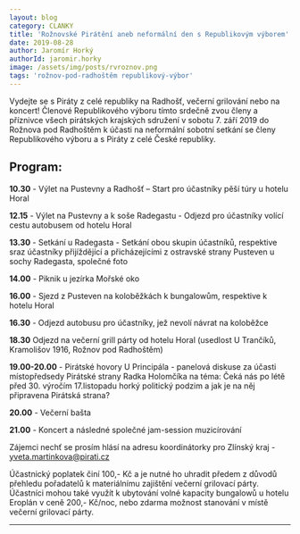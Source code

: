 ```yaml
---
layout: blog
category: CLANKY
title: 'Rožnovské Pirátění aneb neformální den s Republikovým výborem'
date: 2019-08-28
author: Jaromír Horký
authorId: jaromir.horky
image: /assets/img/posts/rvroznov.png
tags: 'rožnov-pod-radhoštěm republikový-výbor'   
---
```


Vydejte se s Piráty z celé republiky na Radhošť, večerní grilování nebo na koncert! Členové Republikového výboru tímto srdečně zvou členy a příznivce všech pirátských krajských sdružení v sobotu 7. září 2019 do Rožnova pod Radhoštěm k účasti na neformální sobotní setkání se členy Republikového výboru a s Piráty z celé České republiky.

## **Program:**
**10.30** - Výlet na Pustevny a Radhošť – Start pro účastníky pěší túry u hotelu Horal

**12.15** - Výlet na Pustevny a k soše Radegastu - Odjezd pro účastníky volící cestu autobusem od hotelu Horal

**13.30** - Setkání u Radegasta - Setkání obou skupin účastníků, respektive sraz účastníky přijíždějící a přicházejícími z ostravské strany Pusteven u sochy Radegasta, společné foto

**14.00** - Piknik u jezírka Mořské oko

**16.00** - Sjezd z Pusteven na koloběžkách k bungalowům, respektive k hotelu Horal

**16.30** - Odjezd autobusu pro účastníky, jež nevolí návrat na koloběžce

**18.30** Odjezd na večerní grill párty od hotelu Horal (usedlost U Trančíků, Kramolišov 1916, Rožnov pod Radhoštěm)

**19.00-20.00** - Pirátské hovory U Principála - panelová diskuse za účasti místopředsedy Pirátské strany Radka Holomčíka na téma: Čeká nás po létě před 30. výročím 17.listopadu horký politický podzim a jak je na něj připravena Pirátská strana?

**20.00** - Večerní bašta 

**21.00** - Koncert a následné společné jam-session muzicírování 

Zájemci nechť se prosím hlásí na adresu koordinátorky pro Zlínský kraj - yveta.martinkova@pirati.cz


Účastnický poplatek činí 100,- Kč a je nutné ho uhradit předem z důvodů přehledu pořadatelů k materiálnímu zajištění večerní grilovací párty. Účastníci mohou také využít k ubytování volné kapacity bungalowů u hotelu Eroplán v ceně 200,- Kč/noc, nebo zdarma možnost stanování v místě večerní grilovací párty.

---

